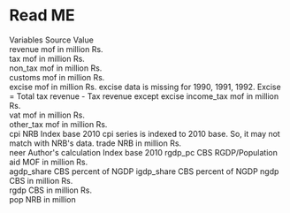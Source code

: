 # Read ME
Variables	Source	Value	
revenue	mof	in million Rs.	
tax	mof	in million Rs.	
non_tax	mof	in million Rs.	
customs	mof	in million Rs.	
excise	mof	in million Rs.	excise data is missing for 1990, 1991, 1992.  Excise = Total tax revenue - Tax revenue except excise
income_tax	mof	in million Rs.	
vat	mof	in million Rs.	
other_tax	mof	in million Rs.	
cpi	NRB	Index base 2010	cpi series is indexed to 2010 base. So, it may not match with NRB's data.
trade	NRB	in million Rs.	
neer	Author's calculation	Index base 2010	
rgdp_pc	CBS	RGDP/Population	
aid	MOF	in million Rs.	
agdp_share	CBS	percent of NGDP	
igdp_share	CBS	percent of NGDP	
ngdp	CBS	in million Rs.	
rgdp	CBS	in million Rs.	
pop	NRB	in million	
